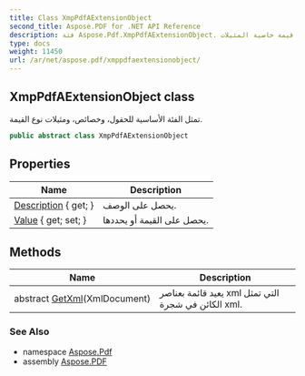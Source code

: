 ```yaml
---
title: Class XmpPdfAExtensionObject
second_title: Aspose.PDF for .NET API Reference
description: فئة Aspose.Pdf.XmpPdfAExtensionObject. تمثل الفئة الأساسية لحقول نوع قيمة خاصية المثيلات
type: docs
weight: 11450
url: /ar/net/aspose.pdf/xmppdfaextensionobject/
---
```

## XmpPdfAExtensionObject class

تمثل الفئة الأساسية للحقول، وخصائص، ومثيلات نوع القيمة.

```csharp
public abstract class XmpPdfAExtensionObject
```

## Properties

| Name | Description |
| --- | --- |
| [Description](../../aspose.pdf/xmppdfaextensionobject/description/) { get; } | يحصل على الوصف. |
| [Value](../../aspose.pdf/xmppdfaextensionobject/value/) { get; set; } | يحصل على القيمة أو يحددها. |

## Methods

| Name | Description |
| --- | --- |
| abstract [GetXml](../../aspose.pdf/xmppdfaextensionobject/getxml/)(XmlDocument) | يعيد قائمة بعناصر xml التي تمثل الكائن في شجرة xml. |

### See Also

* namespace [Aspose.Pdf](../../aspose.pdf/)
* assembly [Aspose.PDF](../../)